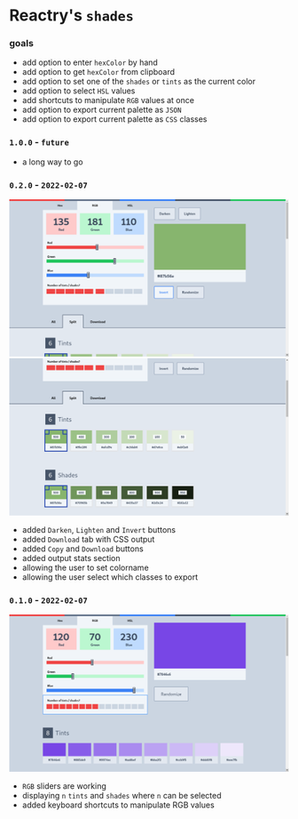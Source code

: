 
# Reactry's `shades`


### goals
* add option to enter `hexColor` by hand
* add option to get `hexColor` from clipboard
* add option to set one of the `shades` or `tints` as the current color
* add option to select `HSL` values
* add shortcuts to manipulate `RGB` values at once
* add option to export current palette as `JSON`
* add option to export current palette as `CSS` classes


### `1.0.0` - `future`
* a long way to go


### `0.2.0` - `2022-02-07`
<img src="https://raw.githubusercontent.com/reactry/shades/master/img/0.2.0.png">
<img src="https://raw.githubusercontent.com/reactry/shades/master/img/0.2.0-split.png">

* added `Darken`, `Lighten` and `Invert` buttons
* added `Download` tab with CSS output
* added `Copy` and `Download` buttons
* added output stats section
* allowing the user to set colorname
* allowing the user select which classes to export


### `0.1.0` - `2022-02-07`
<img src="https://raw.githubusercontent.com/reactry/shades/master/img/0.1.0.png">

* `RGB` sliders are working
* displaying `n` `tints` and `shades` where `n` can be selected
* added keyboard shortcuts to manipulate RGB values


